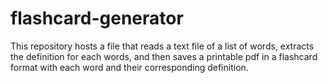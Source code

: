 # flashcard-generator
This repository hosts a file that reads a text file of a list of words, extracts the definition for each words, and then saves a printable pdf in a flashcard format with each word and their corresponding definition. 
